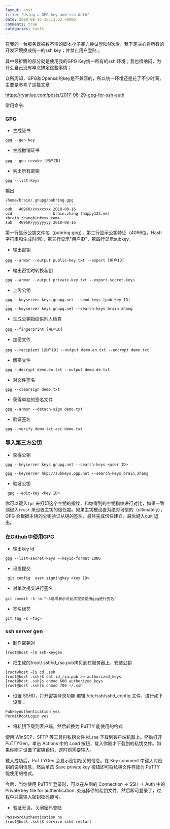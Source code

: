 ```yaml
---
layout: post
title: "Using a GPG key and ssh Auth"
date: 2019-08-16 16:13:32 +0800
comments: true
categories: tools
---
```


在我的一台服务器被数不清的脚本小子暴力尝试登陆N次后，我下定决心将所有的开发环境换成统一的ssh key；并禁止用户登陆；

其中最折腾的部分就是使用我的GPG Key统一所有的ssh 环境；我也很纳闷，为什么自己没有早点搞定这些事情；

众所周知，GPG和Openssl的key是不兼容的，所以统一环境还是花了不少时间，主要是参考了这篇文章：

https://ryanlue.com/posts/2017-06-29-gpg-for-ssh-auth

常用命令:
<!-- more -->

### GPG

* 生成证书
```
gpg --gen-key
```

* 生成撤销证书

```
gpg --gen-revoke [用户ID]
```

* 列出所有密钥
```
gpg --list-keys
```

输出
```
/home/brain/.gnupg/pubring.gpg
-------------------------------
pub   4096R/xxxxxxxx 2018-08-16
uid                  brain.zhang (happy123.me) <brain.zhangbin#xxx.com>
sub   4096R/yyyyyyyy 2018-08-16
```

第一行显示公钥文件名（pubring.gpg），第二行显示公钥特征（4096位，Hash字符串和生成时间），第三行显示"用户ID"，第四行显示subkey。


* 输出密钥

```
gpg --armor --output public-key.txt --export [用户ID]
```

* 输出密钥时转换私钥
```
gpg --armor --output private-key.txt --export-secret-keys
```

* 上传公钥
```
gpg --keyserver keys.gnupg.net --send-keys [pub key ID] 
...
gpg --keyserver keys.gnupg.net --search-keys brain.zhang
```

* 生成公钥指纹供别人检查
```
gpg --fingerprint [用户ID]
```

* 加密文件
```
gpg --recipient [用户ID] --output demo.en.txt --encrypt demo.txt
```

* 解密文件
```
gpg --decrypt demo.en.txt --output demo.de.txt
```

* 对文件签名
```
gpg --clearsign demo.txt
```

* 获得单独的签名文件
```
gpg --armor --detach-sign demo.txt
```

* 验证签名
```
gpg --verify demo.txt.asc demo.txt
```

### 导入第三方公钥

* 获得公钥
```
gpg --keyserver keys.gnupg.net --search-keys <user ID>
...
gpg --keyserver hkp://subkeys.pgp.net --search-keys brain.zhang
```

* 验证公钥
```
 gpg --edit-key <key ID>

```
你可以键入`fpr` 来打印这个主钥的指纹，和你得到的主钥指纹进行对比，如果一致则键入`trust` 来设置主钥的信任度。如果主钥被设置为绝对可信的（ultimately），GPG 会根据主钥的公钥验证从钥的签名，最终完成信任建立。最后键入quit 退出。


### 在Github中使用GPG

* 输出key id
```
gpg --list-secret-keys --keyid-format LONG
```

* 设置提交
```
 git config  user.signingkey <key ID>

```

* 对单次提交进行签名： 
```
git commit -S -m "-S选项表示对此次提交使用gpg进行签名"
```

* 签名标签
```
git tag -s <tag>
```

### ssh server gen

* 制作密钥对
```
[root@host ~]$ ssh-keygen 
```

* 把生成的/root/.ssh/id_rsa.pub拷贝到在服务器上，安装公钥
```
[root@host ~]$ cd .ssh
[root@host .ssh]$ cat id_rsa.pub >> authorized_keys
[root@host .ssh]$ chmod 600 authorized_keys
[root@host .ssh]$ chmod 700 ~/.ssh
```

* 设置 SSHD，打开密钥登录功能
编辑 /etc/ssh/sshd_config 文件，进行如下设置：

```
PubkeyAuthentication yes
PermitRootLogin yes
```

* 将私钥下载到客户端，然后转换为 PuTTY 能使用的格式

使用 WinSCP、SFTP 等工具将私钥文件 id_rsa 下载到客户端机器上。然后打开 PuTTYGen，单击 Actions 中的 Load 按钮，载入你刚才下载到的私钥文件。如果你刚才设置了密钥锁码，这时则需要输入。

载入成功后，PuTTYGen 会显示密钥相关的信息。在 Key comment 中键入对密钥的说明信息，然后单击 Save private key 按钮即可将私钥文件存放为 PuTTY 能使用的格式。

今后，当你使用 PuTTY 登录时，可以在左侧的 Connection -> SSH -> Auth 中的 Private key file for authentication: 处选择你的私钥文件，然后即可登录了，过程中只需输入密钥锁码即可。

* 验证无误，关闭密码登陆
```
PasswordAuthentication no
[root@host .ssh]$ service sshd restart
```
